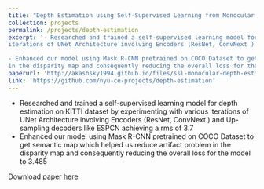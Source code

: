 ```yaml
---
title: "Depth Estimation using Self-Supervised Learning from Monocular Images"
collection: projects
permalink: /projects/depth-estimation
excerpt: '- Researched and trained a self-supervised learning model for depth estimation on KITTI dataset by experimenting with various
iterations of UNet Architecture involving Encoders (ResNet, ConvNext ) and Up-sampling decoders like ESPCN achieving a rms of 3.7

- Enhanced our model using Mask R-CNN pretrained on COCO Dataset to get semantic map which helped us reduce artifact problem
in the disparity map and consequently reducing the overall loss for the model to 3.485'
paperurl: 'http://akashsky1994.github.io/files/ssl-monocular-depth-estimation.pdf'
link: 'https://github.com/nyu-ce-projects/depth-estimation'
---
```

- Researched and trained a self-supervised learning model for depth estimation on KITTI dataset by experimenting with various
iterations of UNet Architecture involving Encoders (ResNet, ConvNext ) and Up-sampling decoders like ESPCN achieving a rms of 3.7
- Enhanced our model using Mask R-CNN pretrained on COCO Dataset to get semantic map which helped us reduce artifact problem
in the disparity map and consequently reducing the overall loss for the model to 3.485

[Download paper here](http://akashsky1994.github.io/files/ssl-monocular-depth-estimation.pdf)